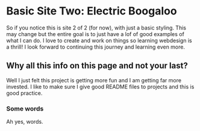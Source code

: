 # Basic Site Two: Electric Boogaloo

So if you notice this is site 2 of 2 (for now), with just a basic styling. This may change but the entire goal is to just have a lof of good examples of what I can do. I love to create and work on things so learning webdesign is a thrill! I look forward to continuing this journey and learning even more.

## Why all this info on this page and not your last?

Well I just felt this project is getting more fun and I am getting far more invested. I like to make sure I give good README files to projects and this is good practice.

### Some words

Ah yes, words.
